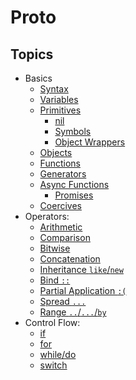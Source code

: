 # Proto

## Topics
+ Basics
	+ [Syntax](basics/syntax.md)
	+ [Variables](basics/variables.md)
	+ [Primitives](basics/primitives.md)
		+ [nil](basics/primitives/nil.md)
		+ [Symbols](basics/primitives/symbols.md)
		+ [Object Wrappers](basics/primitives/object-wrappers.md)
	+ [Objects](basics/objects.md)
	+ [Functions](basics/functions.md)
	+ [Generators](basics/generators.md)
	+ [Async Functions](basics/async.md)
		+ [Promises](basics/async/promises.md)
	+ [Coercives](basics/coercives.md)
+ Operators:
	+ [Arithmetic](operators/arithmetic.md)
	+ [Comparison](operators/comparison.md)
	+ [Bitwise](operators/bitwise.md)
	+ [Concatenation](operators/concatenation.md)
	+ [Inheritance `like`/`new`](operators/inheritance.md)
	+ [Bind `::`](operators/bind.md)
	+ [Partial Application `:(`](operators/partial-application.md)
	+ [Spread `...`](operators/spread.md)
	+ [Range `..`/`...`/`by`](operators/range.md)
+ Control Flow:
	+ [if](control/if.md)
	+ [for](control/for.md)
	+ [while/do](control/while.md)
	+ [switch](control/switch.md)